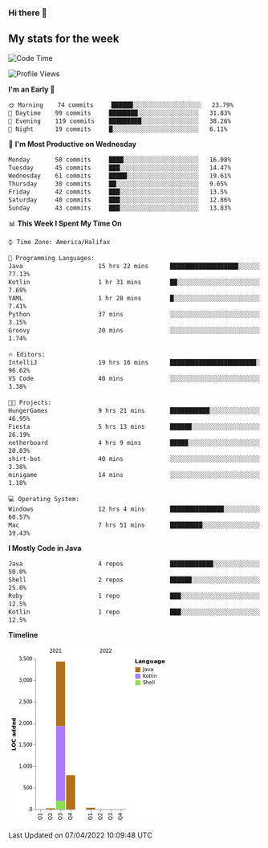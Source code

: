 ### Hi there 👋

## My stats for the week
<!--START_SECTION:waka-->
![Code Time](http://img.shields.io/badge/Code%20Time-160%20hrs%201%20min-blue)

![Profile Views](http://img.shields.io/badge/Profile%20Views-0-blue)

**I'm an Early 🐤** 

```text
🌞 Morning    74 commits     ██████░░░░░░░░░░░░░░░░░░░   23.79% 
🌆 Daytime    99 commits     ████████░░░░░░░░░░░░░░░░░   31.83% 
🌃 Evening    119 commits    █████████░░░░░░░░░░░░░░░░   38.26% 
🌙 Night      19 commits     █░░░░░░░░░░░░░░░░░░░░░░░░   6.11%

```
📅 **I'm Most Productive on Wednesday** 

```text
Monday       50 commits     ████░░░░░░░░░░░░░░░░░░░░░   16.08% 
Tuesday      45 commits     ███░░░░░░░░░░░░░░░░░░░░░░   14.47% 
Wednesday    61 commits     █████░░░░░░░░░░░░░░░░░░░░   19.61% 
Thursday     30 commits     ██░░░░░░░░░░░░░░░░░░░░░░░   9.65% 
Friday       42 commits     ███░░░░░░░░░░░░░░░░░░░░░░   13.5% 
Saturday     40 commits     ███░░░░░░░░░░░░░░░░░░░░░░   12.86% 
Sunday       43 commits     ███░░░░░░░░░░░░░░░░░░░░░░   13.83%

```


📊 **This Week I Spent My Time On** 

```text
⌚︎ Time Zone: America/Halifax

💬 Programming Languages: 
Java                     15 hrs 22 mins      ███████████████████░░░░░░   77.13% 
Kotlin                   1 hr 31 mins        ██░░░░░░░░░░░░░░░░░░░░░░░   7.69% 
YAML                     1 hr 28 mins        █░░░░░░░░░░░░░░░░░░░░░░░░   7.41% 
Python                   37 mins             ░░░░░░░░░░░░░░░░░░░░░░░░░   3.15% 
Groovy                   20 mins             ░░░░░░░░░░░░░░░░░░░░░░░░░   1.74%

🔥 Editors: 
IntelliJ                 19 hrs 16 mins      ████████████████████████░   96.62% 
VS Code                  40 mins             ░░░░░░░░░░░░░░░░░░░░░░░░░   3.38%

🐱‍💻 Projects: 
HungerGames              9 hrs 21 mins       ███████████░░░░░░░░░░░░░░   46.95% 
Fiesta                   5 hrs 13 mins       ██████░░░░░░░░░░░░░░░░░░░   26.19% 
netherboard              4 hrs 9 mins        █████░░░░░░░░░░░░░░░░░░░░   20.83% 
shirt-bot                40 mins             ░░░░░░░░░░░░░░░░░░░░░░░░░   3.38% 
minigame                 14 mins             ░░░░░░░░░░░░░░░░░░░░░░░░░   1.18%

💻 Operating System: 
Windows                  12 hrs 4 mins       ███████████████░░░░░░░░░░   60.57% 
Mac                      7 hrs 51 mins       █████████░░░░░░░░░░░░░░░░   39.43%

```

**I Mostly Code in Java** 

```text
Java                     4 repos             ████████████░░░░░░░░░░░░░   50.0% 
Shell                    2 repos             ██████░░░░░░░░░░░░░░░░░░░   25.0% 
Ruby                     1 repo              ███░░░░░░░░░░░░░░░░░░░░░░   12.5% 
Kotlin                   1 repo              ███░░░░░░░░░░░░░░░░░░░░░░   12.5%

```


**Timeline**

![Chart not found](https://raw.githubusercontent.com/lyndseyy/lyndseyy/main/charts/bar_graph.png) 


 Last Updated on 07/04/2022 10:09:48 UTC
<!--END_SECTION:waka-->